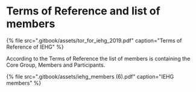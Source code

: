 # Terms of Reference and list of members

{% file src=".gitbook/assets/tor\_for\_iehg\_2019.pdf" caption="Terms of Reference of IEHG" %}

According to the Terms of Reference the list of members is containing the Core Group, Members and Participants.

{% file src=".gitbook/assets/iehg\_members \(6\).pdf" caption="IEHG members" %}

